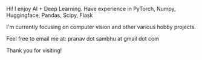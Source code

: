 Hi!
I enjoy AI + Deep Learning.
Have experience in PyTorch, Numpy, Huggingface, Pandas, Scipy, Flask

I'm currently focusing on computer vision and other various hobby projects.

Feel free to email me at: pranav dot sambhu at gmail dot com

Thank you for visiting!
